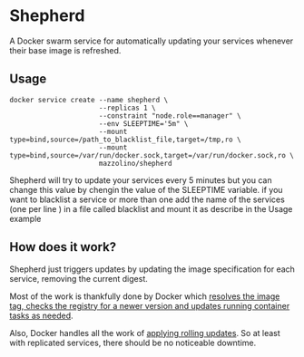 # Shepherd

A Docker swarm service for automatically updating your services whenever their base image is refreshed.

## Usage

    docker service create --name shepherd \
                          --replicas 1 \
                          --constraint "node.role==manager" \
                          --env SLEEPTIME='5m" \
                          --mount type=bind,source=/path_to_blacklist_file,target=/tmp,ro \
                          --mount type=bind,source=/var/run/docker.sock,target=/var/run/docker.sock,ro \
                          mazzolino/shepherd

Shepherd will try to update your services every 5 minutes but you can change this value by chengin the value of the SLEEPTIME variable.
if you want to blacklist a service or more than one add the name of the services (one per line ) in a file called blacklist and mount it  as describe in the Usage example

## How does it work?

Shepherd just triggers updates by updating the image specification for each service, removing the current digest.

Most of the work is thankfully done by Docker which [resolves the image tag, checks the registry for a newer version and updates running container tasks as needed](https://docs.docker.com/engine/swarm/services/#update-a-services-image-after-creation).

Also, Docker handles all the work of [applying rolling updates](https://docs.docker.com/engine/swarm/swarm-tutorial/rolling-update/). So at least with replicated services, there should be no noticeable downtime.
